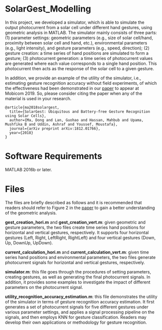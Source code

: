 # SolarGest_Modelling
In this project, we developed a simulator, which is able to simulate the output photocurrent from a solar cell under different hand gestures, using geometric analysis in MATLAB. The simulator mainly consists of three parts: (1) parameter settings: geometric parameters (e.g., size of solar cell/hand, proximity between solar cell and hand, etc.), environmental parameters (e.g., light intensity), and gesture parameters (e.g., speed, direction); (2) gesture creation: a time series of hand positions are simulated to form a gesture; (3) photocurrent generation: a time series of photocurrent values are generated where each value corresponds to a single hand position. This photocurrent then acts as the response of the solar cell to a given gesture. 

In addition, we provide an example of the utility of the simulator, i.e., estimating gesture recognition accuracy without field experiments, of which the effectiveness had been demonstrated in our [paper](https://arxiv.org/abs/1812.01766) to appear at Mobicom 2019. So, please consider citing the paper when any of the material is used in your research. 
```
@article{ma2018solargest,
  title={SolarGest: Ubiquitous and Battery-free Gesture Recognition using Solar Cells},
  author={Ma, Dong and Lan, Guohao and Hassan, Mahbub and Upama, Mushfika B and Uddin, Ashraf and Youssef, Moustafa},
  journal={arXiv preprint arXiv:1812.01766},
  year={2018}
}
```


# Software Requirements
MATLAB 2016b or later.

# Files
The files are briefly described as follows and it is recommended that readers should refer to Figure 2 in the [paper](https://arxiv.org/abs/1812.01766) to gain a better understanding of the geometric analysis.

**gest_creation_hori.m** and **gest_creation_vert.m**: given geometric and gesture parameters, the two files create time series hand positions for horizontal and vertical gestures, respectively. It supports four horizontal gestures (Left, Right, LeftRight, RightLeft) and four vertical gestures (Down, Up, DownUp, UpDown).

**current_calculation_hori.m** and **current_calculation_vert.m**: given time series hand positions and environmental parameters, the two files generate photocurrent signals for horizontal and vertical gestures, respectively.

**simulator.m**: this file goes through the procedures of setting parameters, creating gestures, as well as generating the final photocurrent signals. In addition, it provides some examples to investigate the impact of different parameters on the photocurrent signal.

**utility_recognition_accuracy_estimation.m**: this file demonstrates the utility of the simulator in terms of gesture recognition accuracy estimation. It first generates a set of photocurrent signals for five different gestures under various parameter settings, and applies a signal processing pipeline on the signals, and then employs KNN for gesture classification. Readers may develop their own applications or methodology for gesture recognition.




